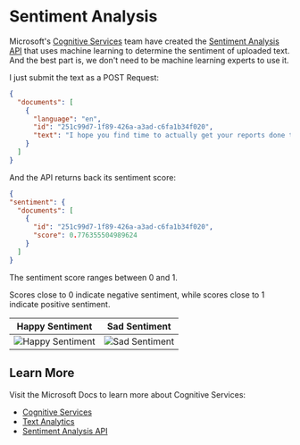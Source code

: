 # Sentiment Analysis

Microsoft's [Cognitive Services](https://azure.microsoft.com/services/cognitive-services/?WT.mc_id=none-XamarinBlog-bramin) team have created the [Sentiment Analysis API](https://westus.dev.cognitive.microsoft.com/docs/services/TextAnalytics.V2.0/operations/56f30ceeeda5650db055a3c9/?WT.mc_id=none-XamarinBlog-bramin) that uses machine learning to determine the sentiment of uploaded text. And the best part is, we don't need to be machine learning experts to use it.

I just submit the text as a POST Request:

```json
{
  "documents": [
    {
      "language": "en",
      "id": "251c99d7-1f89-426a-a3ad-c6fa1b34f020",
      "text": "I hope you find time to actually get your reports done today."
    }
  ]
}
```

And the API returns back its sentiment score:

```json
{
"sentiment": {
  "documents": [
    {
      "id": "251c99d7-1f89-426a-a3ad-c6fa1b34f020",
      "score": 0.776355504989624
    }
  ]
}
```

The sentiment score ranges between 0 and 1.

Scores close to 0 indicate negative sentiment, while scores close to 1 indicate positive sentiment.

| Happy Sentiment      | Sad Sentiment |
|---------------------------|---------------------------
| ![Happy Sentiment](https://user-images.githubusercontent.com/13558917/45384332-930a2a80-b5c2-11e8-93a3-120a5f574cfb.gif)|  ![Sad Sentiment](https://user-images.githubusercontent.com/13558917/45384333-93a2c100-b5c2-11e8-81d4-39cbe973164c.gif)|

## Learn More

Visit the Microsoft Docs to learn more about Cognitive Services:

- [Cognitive Services](https://azure.microsoft.com/services/cognitive-services/?WT.mc_id=none-XamarinBlog-bramin)
- [Text Analytics](https://azure.microsoft.com/services/cognitive-services/text-analytics/?WT.mc_id=none-XamarinBlog-bramin)
- [Sentiment Analysis API](https://westus.dev.cognitive.microsoft.com/docs/services/TextAnalytics.V2.0/operations/56f30ceeeda5650db055a3c9/?WT.mc_id=none-XamarinBlog-bramin)
